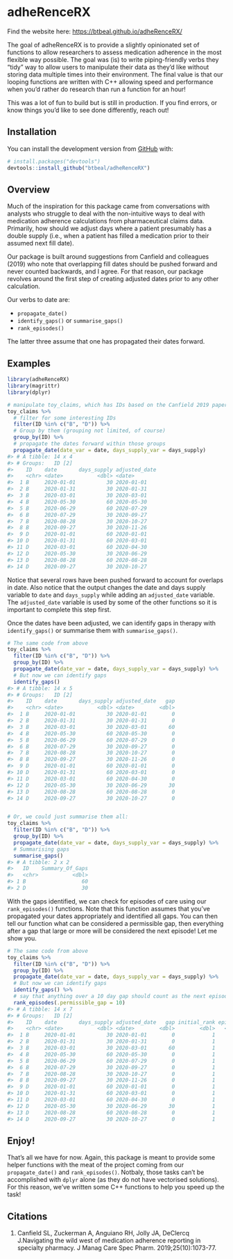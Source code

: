 
<!-- README.md is generated from README.Rmd. Please edit that file -->

# adheRenceRX

Find the website here:
https://btbeal.github.io/adheRenceRX/
<!-- badges: start -->

<!-- badges: end -->

The goal of adheRenceRX is to provide a slightly opinionated set of
functions to allow researchers to assess medication adherence in the
most flexible way possible. The goal was (is) to write piping-friendly
verbs they “tidy” way to allow users to manipulate their data as they’d
like without storing data multiple times into their environment. The
final value is that our looping functions are written with C++ allowing
speed and performance when you’d rather do research than run a function
for an hour\!

This was a lot of fun to build but is still in production. If you find
errors, or know things you’d like to see done differently, reach out\!

## Installation

You can install the development version from
[GitHub](https://github.com/) with:

``` r
# install.packages("devtools")
devtools::install_github("btbeal/adheRenceRX")
```

## Overview

Much of the inspiration for this package came from conversations with
analysts who struggle to deal with the non-intuitive ways to deal with
medication adherence calculations from pharmaceutical claims data.
Primarily, how should we adjust days where a patient presumably has a
double supply (i.e., when a patient has filled a medication prior to
their assumed next fill date).

Our package is built around suggestions from Canfield and colleagues
(2019) who note that overlapping fill dates should be pushed forward and
never counted backwards, and I agree. For that reason, our package
revolves around the first step of creating adjusted dates prior to any
other calculation.

Our verbs to date are:

  - `propagate_date()`
  - `identify_gaps()` or `summarise_gaps()`
  - `rank_episodes()`

The latter three assume that one has propagated their dates forward.

## Examples

``` r
library(adheRenceRX)
library(magrittr)
library(dplyr)

# manipulate toy_claims, which has IDs based on the Canfield 2019 paper 
toy_claims %>% 
  # filter for some interesting IDs
  filter(ID %in% c("B", "D")) %>% 
  # Group by them (grouping not limited, of course)
  group_by(ID) %>% 
  # propagate the dates forward within those groups
  propagate_date(date_var = date, days_supply_var = days_supply)
#> # A tibble: 14 x 4
#> # Groups:   ID [2]
#>    ID    date       days_supply adjusted_date
#>    <chr> <date>           <dbl> <date>       
#>  1 B     2020-01-01          30 2020-01-01   
#>  2 B     2020-01-31          30 2020-01-31   
#>  3 B     2020-03-01          30 2020-03-01   
#>  4 B     2020-05-30          60 2020-05-30   
#>  5 B     2020-06-29          60 2020-07-29   
#>  6 B     2020-07-29          30 2020-09-27   
#>  7 B     2020-08-28          30 2020-10-27   
#>  8 B     2020-09-27          30 2020-11-26   
#>  9 D     2020-01-01          60 2020-01-01   
#> 10 D     2020-01-31          60 2020-03-01   
#> 11 D     2020-03-01          60 2020-04-30   
#> 12 D     2020-05-30          30 2020-06-29   
#> 13 D     2020-08-28          60 2020-08-28   
#> 14 D     2020-09-27          30 2020-10-27
```

Notice that several rows have been pushed forward to account for
overlaps in date. Also notice that the output changes the date and days
supply variable to `date` and `days_supply` while adding an
`adjusted_date` variable. The `adjusted_date` variable is used by some
of the other functions so it is important to complete this step first.

Once the dates have been adjusted, we can identify gaps in therapy with
`identify_gaps()` or summarise them with `summarise_gaps()`.

``` r
# The same code from above
toy_claims %>% 
  filter(ID %in% c("B", "D")) %>% 
  group_by(ID) %>% 
  propagate_date(date_var = date, days_supply_var = days_supply) %>% 
  # But now we can identify gaps
  identify_gaps()
#> # A tibble: 14 x 5
#> # Groups:   ID [2]
#>    ID    date       days_supply adjusted_date   gap
#>    <chr> <date>           <dbl> <date>        <dbl>
#>  1 B     2020-01-01          30 2020-01-01        0
#>  2 B     2020-01-31          30 2020-01-31        0
#>  3 B     2020-03-01          30 2020-03-01       60
#>  4 B     2020-05-30          60 2020-05-30        0
#>  5 B     2020-06-29          60 2020-07-29        0
#>  6 B     2020-07-29          30 2020-09-27        0
#>  7 B     2020-08-28          30 2020-10-27        0
#>  8 B     2020-09-27          30 2020-11-26        0
#>  9 D     2020-01-01          60 2020-01-01        0
#> 10 D     2020-01-31          60 2020-03-01        0
#> 11 D     2020-03-01          60 2020-04-30        0
#> 12 D     2020-05-30          30 2020-06-29       30
#> 13 D     2020-08-28          60 2020-08-28        0
#> 14 D     2020-09-27          30 2020-10-27        0


# Or, we could just summarise them all:
toy_claims %>% 
  filter(ID %in% c("B", "D")) %>% 
  group_by(ID) %>% 
  propagate_date(date_var = date, days_supply_var = days_supply) %>% 
  # Summarising gaps
  summarise_gaps()
#> # A tibble: 2 x 2
#>   ID    Summary_Of_Gaps
#>   <chr>           <dbl>
#> 1 B                  60
#> 2 D                  30
```

With the gaps identified, we can check for episodes of care using our
`rank_episodes()` functions. Note that this function assumes that you’ve
propagated your dates appropriately and identified all gaps. You can
then tell our function what can be considered a permissible gap, then
everything after a gap that large or more will be considered the next
episode\! Let me show you.

``` r
# The same code from above
toy_claims %>% 
  filter(ID %in% c("B", "D")) %>% 
  group_by(ID) %>% 
  propagate_date(date_var = date, days_supply_var = days_supply) %>% 
  # But now we can identify gaps
  identify_gaps() %>% 
  # say that anything over a 10 day gap should count as the next episode
  rank_episodes(.permissible_gap = 10)
#> # A tibble: 14 x 7
#> # Groups:   ID [2]
#>    ID    date       days_supply adjusted_date   gap initial_rank episode
#>    <chr> <date>           <dbl> <date>        <dbl>        <dbl>   <dbl>
#>  1 B     2020-01-01          30 2020-01-01        0            1       1
#>  2 B     2020-01-31          30 2020-01-31        0            1       1
#>  3 B     2020-03-01          30 2020-03-01       60            1       2
#>  4 B     2020-05-30          60 2020-05-30        0            1       2
#>  5 B     2020-06-29          60 2020-07-29        0            1       2
#>  6 B     2020-07-29          30 2020-09-27        0            1       2
#>  7 B     2020-08-28          30 2020-10-27        0            1       2
#>  8 B     2020-09-27          30 2020-11-26        0            1       2
#>  9 D     2020-01-01          60 2020-01-01        0            1       1
#> 10 D     2020-01-31          60 2020-03-01        0            1       1
#> 11 D     2020-03-01          60 2020-04-30        0            1       1
#> 12 D     2020-05-30          30 2020-06-29       30            1       2
#> 13 D     2020-08-28          60 2020-08-28        0            1       2
#> 14 D     2020-09-27          30 2020-10-27        0            1       2
```

## Enjoy\!

That’s all we have for now. Again, this package is meant to provide some
helper functions with the meat of the project coming from our
`propagate_date()` and `rank_episodes()`. Notbaly, those tasks can’t be
accomplished with `dplyr` alone (as they do not have vectorised
solutions). For this reason, we’ve written some C++ functions to help
you speed up the task\!

## Citations

1.  Canfield SL, Zuckerman A, Anguiano RH, Jolly JA, DeClercq
    J.Navigating the wild west of medication adherence reporting in
    specialty pharmacy. J Manag Care Spec Pharm. 2019;25(10):1073-77.
